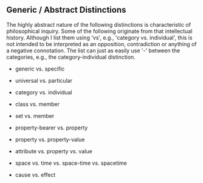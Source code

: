 ## Generic / Abstract Distinctions

The highly abstract nature of the following distinctions is characteristic of philosophical inquiry. Some of the following originate from that intellectual history.
Although I list them using 'vs', e.g., 'category vs. individual', this is not intended to be interpreted as an opposition, contradiction or anything of a negative connotation. The list can just as easily use '-' between the categories, e.g., the category-individual distinction.

* generic vs. specific
* universal vs. particular
* category vs. individual
* class vs. member
* set vs. member

* property-bearer vs. property
* property vs. property-value
* attribute vs. property vs. value

* space vs. time vs. space-time vs. spacetime
* cause vs. effect
